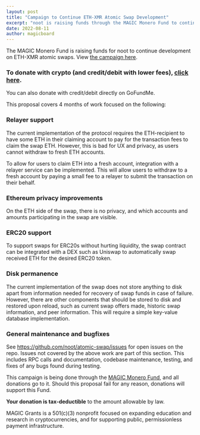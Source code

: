 ```yaml
---
layout: post
title: "Campaign to Continue ETH-XMR Atomic Swap Development"
excerpt: "noot is raising funds through the MAGIC Monero Fund to continue ETH-XMR atomic swap development"
date: 2022-08-11
author: magicboard
---
```


The MAGIC Monero Fund is raising funds for noot to continue development on ETH-XMR atomic swaps. View [the campaign here](https://www.gofundme.com/f/noot-ethxmr-atomic-swap-development-4-months).

### To donate with crypto (and credit/debit with lower fees), [click here](https://magicgrants.budibase.app/app/magic-monero-fund-donations).
 
You can also donate with credit/debit directly on GoFundMe.

This proposal covers 4 months of work focused on the following:

### Relayer support

The current implementation of the protocol requires the ETH-recipient to have some ETH in their claiming account to pay for the transaction fees to claim the swap ETH. However, this is bad for UX and privacy, as users cannot withdraw to fresh ETH accounts.

To allow for users to claim ETH into a fresh account, integration with a relayer service can be implemented. This will allow users to withdraw to a fresh account by paying a small fee to a relayer to submit the transaction on their behalf.

### Ethereum privacy improvements

On the ETH side of the swap, there is no privacy, and which accounts and amounts participating in the swap are visible.

### ERC20 support

To support swaps for ERC20s without hurting liquidity, the swap contract can be integrated with a DEX such as Uniswap to automatically swap received ETH for the desired ERC20 token.

### Disk permanence

The current implementation of the swap does not store anything to disk apart from information needed for recovery of swap funds in case of failure. However, there are other components that should be stored to disk and restored upon reload, such as current swap offers made, historic swap information, and peer information. This will require a simple key-value database implementation.

### General maintenance and bugfixes

See https://github.com/noot/atomic-swap/issues for open issues on the repo. Issues not covered by the above work are part of this section. This includes RPC calls and documentation, codebase maintenance, testing, and fixes of any bugs found during testing.

This campaign is being done through the [MAGIC Monero Fund](/funds/monero), and all donations go to it. Should this proposal fail for any reason, donations will support this Fund. 
 
**Your donation is tax-deductible** to the amount allowable by law.
  
MAGIC Grants is a 501(c)(3) nonprofit focused on expanding education and research in cryptocurrencies, and for supporting public, permissionless payment infrastructure.
